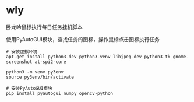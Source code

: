 # wly
卧龙吟鼠标执行每日任务挂机脚本

使用PyAutoGUI模块，查找任务的图标，操作鼠标点击图标执行任务
```
# 安装虚拟环境
apt-get install python3-dev python3-venv libjpeg-dev python3-tk gnome-screenshot at-spi2-core

python3 -m venv py3env
source py3env/bin/activate

# 安装PyAutoGUI模块
pip install pyautogui numpy opencv-python
```

